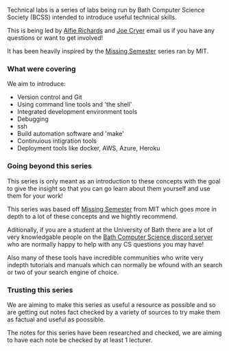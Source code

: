 Technical labs is a series of labs being run by Bath Computer Science Society (BCSS) intended to 
introduce useful technical skills.

This is being led by [Alfie Richards](mailto:ar2227@bath.ac.uk) and [Joe 
Cryer](mailto:jjc82@bath.ac.uk) email us if you have any questions or want to get involved!

It has been heavily inspired by the [Missing Semester](https://missing.csail.mit.edu) series ran by 
MIT.

### What were covering

We aim to introduce:

- Version control and Git
- Using command line tools and 'the shell'
- Integrated development environment tools
- Debugging
- ssh
- Build automation software and 'make'
- Continuious intigration tools
- Deployment tools like docker, AWS, Azure, Heroku

### Going beyond this series

This series is only meant as an introduction to these concepts with the goal to give the insight so 
that you can go learn about them yourself and use them for your work!

This series was based off [Missing Semester](https://missing.csail.mit.edu) from MIT which goes more 
in depth to a lot of these concepts and we hightly recommend.

Aditionally, if you are a student at the University of Bath there are a lot of very knowledgable 
people on the [Bath Computer Science discord server](https://discord.gg/gDYbrpK) who are normally 
happy to help with any CS questions you may have!

Also many of these tools have incredible communities who write very indepth tutorials and manuals 
which can normally be wfound with an search or two of your search engine of choice.

### Trusting this series

We are aiming to make this series as useful a resource as possible and so are getting out notes fact 
checked by a variety of sources to try make them as factual and useful as poossible.

The notes for this series have been researched and checked, we are aiming to have each note be 
checked by at least 1 lecturer.

